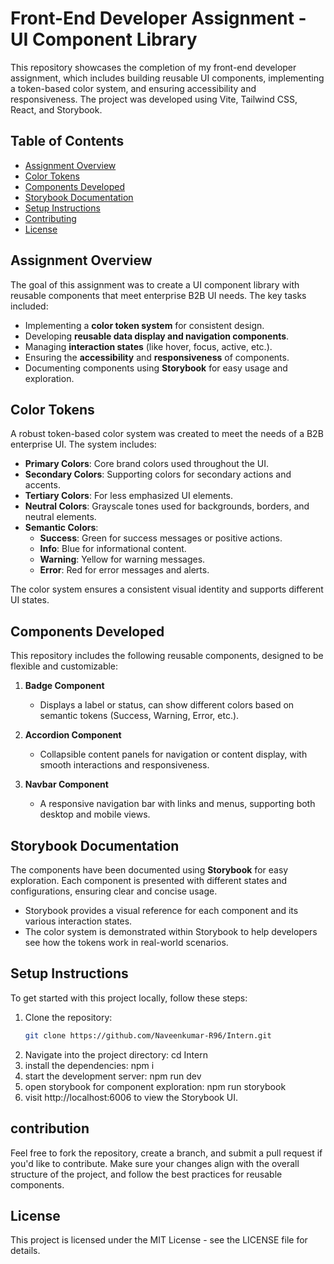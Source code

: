 # Front-End Developer Assignment - UI Component Library

This repository showcases the completion of my front-end developer assignment, which includes building reusable UI components, implementing a token-based color system, and ensuring accessibility and responsiveness. The project was developed using Vite, Tailwind CSS, React, and Storybook.

## Table of Contents
- [Assignment Overview](#assignment-overview)
- [Color Tokens](#color-tokens)
- [Components Developed](#components-developed)
- [Storybook Documentation](#storybook-documentation)
- [Setup Instructions](#setup-instructions)
- [Contributing](#contributing)
- [License](#license)

## Assignment Overview
The goal of this assignment was to create a UI component library with reusable components that meet enterprise B2B UI needs. The key tasks included:

- Implementing a **color token system** for consistent design.
- Developing **reusable data display and navigation components**.
- Managing **interaction states** (like hover, focus, active, etc.).
- Ensuring the **accessibility** and **responsiveness** of components.
- Documenting components using **Storybook** for easy usage and exploration.

## Color Tokens
A robust token-based color system was created to meet the needs of a B2B enterprise UI. The system includes:

- **Primary Colors**: Core brand colors used throughout the UI.
- **Secondary Colors**: Supporting colors for secondary actions and accents.
- **Tertiary Colors**: For less emphasized UI elements.
- **Neutral Colors**: Grayscale tones used for backgrounds, borders, and neutral elements.
- **Semantic Colors**:
  - **Success**: Green for success messages or positive actions.
  - **Info**: Blue for informational content.
  - **Warning**: Yellow for warning messages.
  - **Error**: Red for error messages and alerts.

The color system ensures a consistent visual identity and supports different UI states.

## Components Developed
This repository includes the following reusable components, designed to be flexible and customizable:

1. **Badge Component**  
   - Displays a label or status, can show different colors based on semantic tokens (Success, Warning, Error, etc.).

2. **Accordion Component**  
   - Collapsible content panels for navigation or content display, with smooth interactions and responsiveness.

3. **Navbar Component**  
   - A responsive navigation bar with links and menus, supporting both desktop and mobile views.

## Storybook Documentation
The components have been documented using **Storybook** for easy exploration. Each component is presented with different states and configurations, ensuring clear and concise usage.

- Storybook provides a visual reference for each component and its various interaction states.
- The color system is demonstrated within Storybook to help developers see how the tokens work in real-world scenarios.

## Setup Instructions
To get started with this project locally, follow these steps:

1. Clone the repository:
   ```bash
   git clone https://github.com/Naveenkumar-R96/Intern.git
2. Navigate into the project directory:
   cd Intern
3. install the dependencies:
   npm i
5. start the development server:
   npm run dev
6. open storybook for component exploration:
   npm run storybook
7. visit http://localhost:6006 to view the Storybook UI.

## contribution

Feel free to fork the repository, create a branch, and submit a pull request if you'd like to contribute. Make sure your changes align with the overall structure of the project, and follow the best practices for reusable components.

## License

This project is licensed under the MIT License - see the LICENSE file for details.
